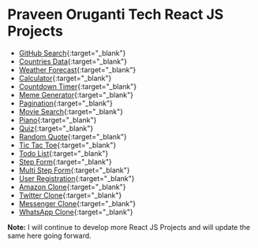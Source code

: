 # Praveen Oruganti Tech React JS Projects


- [GitHub Search](https://praveenorugantitech.github.io/praveenorugantitech-reactjs/0_Projects/praveenorugantitech-github-search/){:target="_blank"}
- [Countries Data](https://praveenorugantitech.github.io/praveenorugantitech-reactjs/0_Projects/praveenorugantitech-countries/){:target="_blank"}
- [Weather Forecast](https://praveenorugantitech.github.io/praveenorugantitech-reactjs/0_Projects/praveenorugantitech-weather/){:target="_blank"}
- [Calculator](https://praveenorugantitech.github.io/praveenorugantitech-reactjs/0_Projects/praveenorugantitech-calculator/){:target="_blank"}
- [Countdown Timer](https://praveenorugantitech.github.io/praveenorugantitech-reactjs/0_Projects/praveenorugantitech-countdown-timer/){:target="_blank"}
- [Meme Generator](https://praveenorugantitech.github.io/praveenorugantitech-reactjs/0_Projects/praveenorugantitech-meme-generator/){:target="_blank"}
- [Pagination](https://praveenorugantitech.github.io/praveenorugantitech-reactjs/0_Projects/praveenorugantitech-pagination/){:target="_blank"}
- [Movie Search](https://praveenorugantitech.github.io/praveenorugantitech-reactjs/0_Projects/praveenorugantitech-movie/){:target="_blank"}
- [Piano](https://praveenorugantitech.github.io/praveenorugantitech-reactjs/0_Projects/praveenorugantitech-piano/){:target="_blank"}
- [Quiz](https://praveenorugantitech.github.io/praveenorugantitech-reactjs/0_Projects/praveenorugantitech-quiz/){:target="_blank"}
- [Random Quote](https://praveenorugantitech.github.io/praveenorugantitech-reactjs/0_Projects/praveenorugantitech-random-quote/){:target="_blank"}
- [Tic Tac Toe](https://praveenorugantitech.github.io/praveenorugantitech-reactjs/0_Projects/praveenorugantitech-tic-tac-toe/){:target="_blank"}
- [Todo List](https://praveenorugantitech.github.io/praveenorugantitech-reactjs/0_Projects/praveenorugantitech-todo/){:target="_blank"}
- [Step Form](https://praveenorugantitech.github.io/praveenorugantitech-reactjs/0_Projects/praveenorugantitech-step-form/){:target="_blank"}
- [Multi Step Form](https://praveenorugantitech.github.io/praveenorugantitech-reactjs/0_Projects/praveenorugantitech-multi-step-form/){:target="_blank"}
- [User Registration](https://praveenorugantitech.github.io/praveenorugantitech-reactjs/0_Projects/praveenorugantitech-user-registration/){:target="_blank"}
- [Amazon Clone](https://praveenorugantitech.github.io/praveenorugantitech-reactjs/0_Projects/praveenorugantitech-amazon-clone/){:target="_blank"}
- [Twitter Clone](https://praveenorugantitech.github.io/praveenorugantitech-reactjs/0_Projects/praveenorugantitech-twitter-clone/){:target="_blank"}
- [Messenger Clone](https://praveenorugantitech.github.io/praveenorugantitech-reactjs/0_Projects/praveenorugantitech-messenger-clone/){:target="_blank"}
- [WhatsApp Clone](https://praveenorugantitech.github.io/praveenorugantitech-reactjs/0_Projects/praveenorugantitech-whatsapp-clone/){:target="_blank"}


**Note:** I will continue to develop more React JS Projects and will update the same here going forward.




